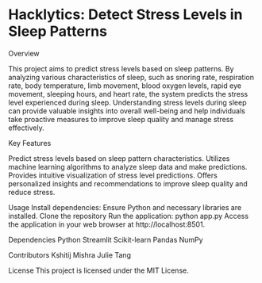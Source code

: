 # Hacklytics: Detect Stress Levels in Sleep Patterns

Overview

This project aims to predict stress levels based on sleep patterns. By analyzing various characteristics of sleep, such as snoring rate, respiration rate, body temperature, limb movement, blood oxygen levels, rapid eye movement, sleeping hours, and heart rate, the system predicts the stress level experienced during sleep. Understanding stress levels during sleep can provide valuable insights into overall well-being and help individuals take proactive measures to improve sleep quality and manage stress effectively.

Key Features

Predict stress levels based on sleep pattern characteristics.
Utilizes machine learning algorithms to analyze sleep data and make predictions.
Provides intuitive visualization of stress level predictions.
Offers personalized insights and recommendations to improve sleep quality and reduce stress.

Usage
Install dependencies: Ensure Python and necessary libraries are installed.
Clone the repository
Run the application: python app.py
Access the application in your web browser at http://localhost:8501.

Dependencies
Python
Streamlit
Scikit-learn
Pandas
NumPy

Contributors
Kshitij Mishra
Julie Tang


License
This project is licensed under the MIT License.




